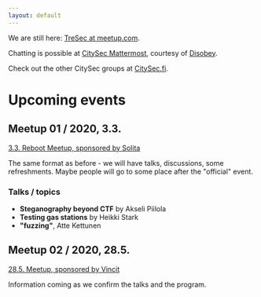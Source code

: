 ```yaml
---
layout: default
---
```


We are still here: [TreSec at meetup.com](https://www.meetup.com/TreSec/).

Chatting is possible at [CitySec Mattermost](https://citysec.disobey.fi/), courtesy of [Disobey](https://www.disobey.fi).

Check out the other CitySec groups at [CitySec.fi](https://citysec.fi/).


# Upcoming events

## Meetup 01 / 2020, 3.3. 

[3.3. Reboot Meetup, sponsored by Solita](https://www.meetup.com/TreSec/events/267836961/)

The same format as before - we will have talks, discussions, some refreshments. Maybe people will go to some place after the "official" event.

### Talks / topics

* **Steganography beyond CTF** by Akseli Piilola
* **Testing gas stations** by Heikki Stark
* **"fuzzing"**, Atte Kettunen


## Meetup 02 / 2020, 28.5.

[28.5. Meetup, sponsored by Vincit](https://www.meetup.com/TreSec/events/267837170/)

Information coming as we confirm the talks and the program.

